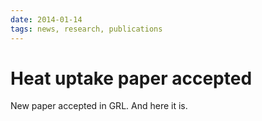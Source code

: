 ```yaml
---
date: 2014-01-14
tags: news, research, publications
---
```

# Heat uptake paper accepted

New paper accepted in GRL. And here it is.
